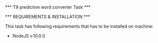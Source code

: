 *** T9 predictive word converter Task ***

*** REQUIREMENTS & INSTALLATION ***

This task has following requirements that has to be installed on machine:
  - NodeJS v.10.0.0